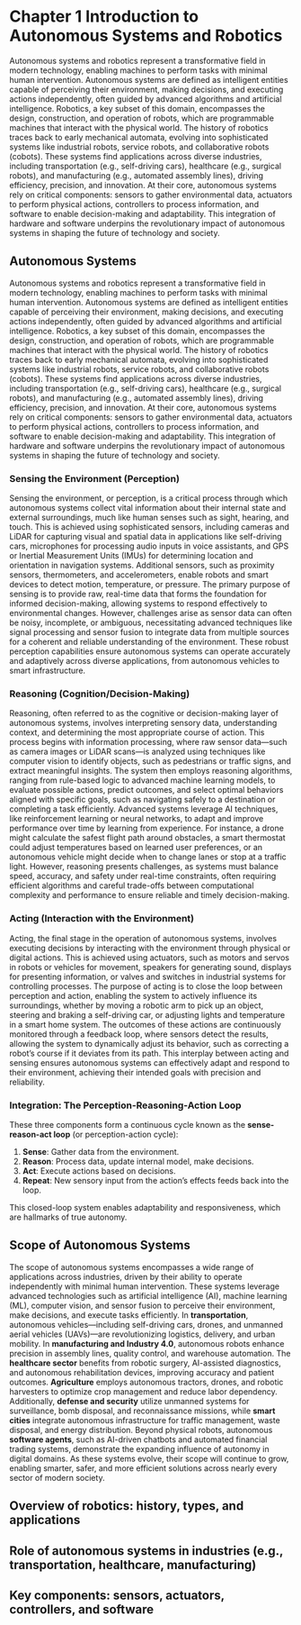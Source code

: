 # Chapter 1 Introduction to Autonomous Systems and Robotics

Autonomous systems and robotics represent a transformative field in modern technology, enabling machines to perform tasks with minimal human intervention. Autonomous systems are defined as intelligent entities capable of perceiving their environment, making decisions, and executing actions independently, often guided by advanced algorithms and artificial intelligence. Robotics, a key subset of this domain, encompasses the design, construction, and operation of robots, which are programmable machines that interact with the physical world. The history of robotics traces back to early mechanical automata, evolving into sophisticated systems like industrial robots, service robots, and collaborative robots (cobots). These systems find applications across diverse industries, including transportation (e.g., self-driving cars), healthcare (e.g., surgical robots), and manufacturing (e.g., automated assembly lines), driving efficiency, precision, and innovation. At their core, autonomous systems rely on critical components: sensors to gather environmental data, actuators to perform physical actions, controllers to process information, and software to enable decision-making and adaptability. This integration of hardware and software underpins the revolutionary impact of autonomous systems in shaping the future of technology and society.

## Autonomous Systems

Autonomous systems and robotics represent a transformative field in modern technology, enabling machines to perform tasks with minimal human intervention. Autonomous systems are defined as intelligent entities capable of perceiving their environment, making decisions, and executing actions independently, often guided by advanced algorithms and artificial intelligence. Robotics, a key subset of this domain, encompasses the design, construction, and operation of robots, which are programmable machines that interact with the physical world. The history of robotics traces back to early mechanical automata, evolving into sophisticated systems like industrial robots, service robots, and collaborative robots (cobots). These systems find applications across diverse industries, including transportation (e.g., self-driving cars), healthcare (e.g., surgical robots), and manufacturing (e.g., automated assembly lines), driving efficiency, precision, and innovation. At their core, autonomous systems rely on critical components: sensors to gather environmental data, actuators to perform physical actions, controllers to process information, and software to enable decision-making and adaptability. This integration of hardware and software underpins the revolutionary impact of autonomous systems in shaping the future of technology and society.

### Sensing the Environment (Perception)

Sensing the environment, or perception, is a critical process through which autonomous systems collect vital information about their internal state and external surroundings, much like human senses such as sight, hearing, and touch. This is achieved using sophisticated sensors, including cameras and LiDAR for capturing visual and spatial data in applications like self-driving cars, microphones for processing audio inputs in voice assistants, and GPS or Inertial Measurement Units (IMUs) for determining location and orientation in navigation systems. Additional sensors, such as proximity sensors, thermometers, and accelerometers, enable robots and smart devices to detect motion, temperature, or pressure. The primary purpose of sensing is to provide raw, real-time data that forms the foundation for informed decision-making, allowing systems to respond effectively to environmental changes. However, challenges arise as sensor data can often be noisy, incomplete, or ambiguous, necessitating advanced techniques like signal processing and sensor fusion to integrate data from multiple sources for a coherent and reliable understanding of the environment. These robust perception capabilities ensure autonomous systems can operate accurately and adaptively across diverse applications, from autonomous vehicles to smart infrastructure.

### Reasoning (Cognition/Decision-Making)

Reasoning, often referred to as the cognitive or decision-making layer of autonomous systems, involves interpreting sensory data, understanding context, and determining the most appropriate course of action. This process begins with information processing, where raw sensor data—such as camera images or LiDAR scans—is analyzed using techniques like computer vision to identify objects, such as pedestrians or traffic signs, and extract meaningful insights. The system then employs reasoning algorithms, ranging from rule-based logic to advanced machine learning models, to evaluate possible actions, predict outcomes, and select optimal behaviors aligned with specific goals, such as navigating safely to a destination or completing a task efficiently. Advanced systems leverage AI techniques, like reinforcement learning or neural networks, to adapt and improve performance over time by learning from experience. For instance, a drone might calculate the safest flight path around obstacles, a smart thermostat could adjust temperatures based on learned user preferences, or an autonomous vehicle might decide when to change lanes or stop at a traffic light. However, reasoning presents challenges, as systems must balance speed, accuracy, and safety under real-time constraints, often requiring efficient algorithms and careful trade-offs between computational complexity and performance to ensure reliable and timely decision-making.

### Acting (Interaction with the Environment)
Acting, the final stage in the operation of autonomous systems, involves executing decisions by interacting with the environment through physical or digital actions. This is achieved using actuators, such as motors and servos in robots or vehicles for movement, speakers for generating sound, displays for presenting information, or valves and switches in industrial systems for controlling processes. The purpose of acting is to close the loop between perception and action, enabling the system to actively influence its surroundings, whether by moving a robotic arm to pick up an object, steering and braking a self-driving car, or adjusting lights and temperature in a smart home system. The outcomes of these actions are continuously monitored through a feedback loop, where sensors detect the results, allowing the system to dynamically adjust its behavior, such as correcting a robot’s course if it deviates from its path. This interplay between acting and sensing ensures autonomous systems can effectively adapt and respond to their environment, achieving their intended goals with precision and reliability.

### Integration: The Perception-Reasoning-Action Loop

These three components form a continuous cycle known as the **sense-reason-act loop** (or perception-action cycle):

1. **Sense**: Gather data from the environment.
2. **Reason**: Process data, update internal model, make decisions.
3. **Act**: Execute actions based on decisions.
4. **Repeat**: New sensory input from the action’s effects feeds back into the loop.

This closed-loop system enables adaptability and responsiveness, which are hallmarks of true autonomy.

## Scope of Autonomous Systems  

The scope of autonomous systems encompasses a wide range of applications across industries, driven by their ability to operate independently with minimal human intervention. These systems leverage advanced technologies such as artificial intelligence (AI), machine learning (ML), computer vision, and sensor fusion to perceive their environment, make decisions, and execute tasks efficiently. In **transportation**, autonomous vehicles—including self-driving cars, drones, and unmanned aerial vehicles (UAVs)—are revolutionizing logistics, delivery, and urban mobility. In **manufacturing and Industry 4.0**, autonomous robots enhance precision in assembly lines, quality control, and warehouse automation. The **healthcare sector** benefits from robotic surgery, AI-assisted diagnostics, and autonomous rehabilitation devices, improving accuracy and patient outcomes. **Agriculture** employs autonomous tractors, drones, and robotic harvesters to optimize crop management and reduce labor dependency. Additionally, **defense and security** utilize unmanned systems for surveillance, bomb disposal, and reconnaissance missions, while **smart cities** integrate autonomous infrastructure for traffic management, waste disposal, and energy distribution. Beyond physical robots, autonomous **software agents**, such as AI-driven chatbots and automated financial trading systems, demonstrate the expanding influence of autonomy in digital domains. As these systems evolve, their scope will continue to grow, enabling smarter, safer, and more efficient solutions across nearly every sector of modern society.

## Overview of robotics: history, types, and applications

## Role of autonomous systems in industries (e.g., transportation, healthcare, manufacturing)

## Key components: sensors, actuators, controllers, and software
